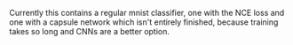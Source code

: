 Currently this contains a regular mnist classifier, one with the NCE loss and one with a capsule network which isn't entirely finished, because training takes so long and CNNs are a better option.
